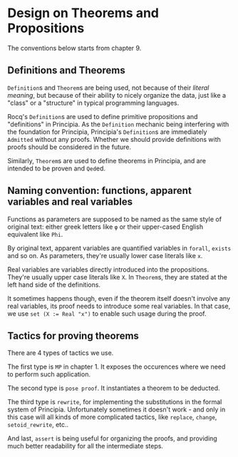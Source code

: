 # Design on Theorems and Propositions

The conventions below starts from chapter 9.

## Definitions and Theorems
`Definition`s and `Theorem`s are being used, not because of their *literal meaning*, but because of their ability to nicely organize the data, just like a "class" or a "structure" in typical programming languages.

Rocq's `Definition`s are used to define primitive propositions and "definitions" in Principia. As the `Definition` mechanic being interfering with the foundation for Principia, Principia's `Definition`s are immediately `Admitted` without any proofs. Whether we should provide definitions with proofs should be considered in the future.

Similarly, `Theorem`s are used to define theorems in Principia, and are intended to be proven and `Qed`ed.

## Naming convention: functions, apparent variables and real variables

Functions as parameters are supposed to be named as the same style of original text: either greek letters like `φ` or their upper-cased English equivalent like `Phi`.

By original text, apparent variables are quantified variables in `forall`, `exists` and so on. As parameters, they're usually lower case literals like `x`.

Real variables are variables directly introduced into the propositions. They're usually upper case literals like `X`. In `Theorem`s, they are stated at the left hand side of the definitions.

It sometimes happens though, even if the theorem itself doesn't involve any real variables, its proof needs to introduce some real variables. In that case, we use `set (X := Real "x")` to enable such usage during the proof.

## Tactics for proving theorems

There are 4 types of tactics we use.

The first type is `MP` in chapter 1. It exposes the occurences where we need to perform such application.

The second type is `pose proof`. It instantiates a theorem to be deducted.

The third type is `rewrite`, for implementing the substitutions in the formal system of Principia. Unfortunately sometimes it doesn't work - and only in this case will all kinds of more complicated tactics, like `replace`, `change`, `setoid_rewrite`, etc..

And last, `assert` is being useful for organizing the proofs, and providing much better readability for all the intermediate steps.
